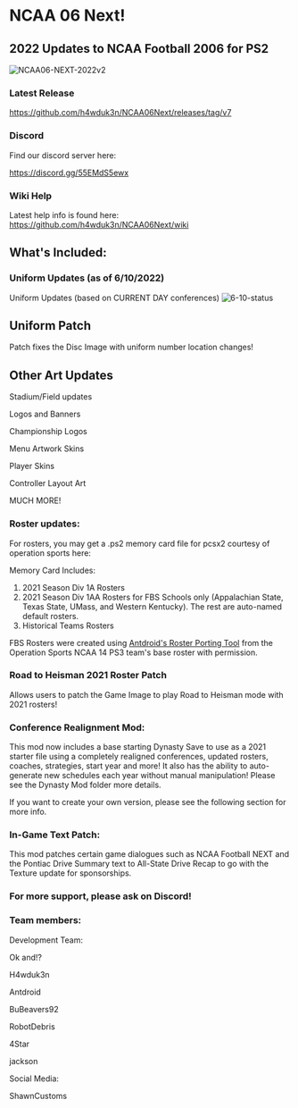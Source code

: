 # NCAA 06 Next!
## 2022 Updates to NCAA Football 2006 for PS2

![NCAA06-NEXT-2022v2](https://user-images.githubusercontent.com/24241868/173173341-8fa388b9-883c-4b3f-91a2-48f49a577338.png)

### Latest Release

https://github.com/h4wduk3n/NCAA06Next/releases/tag/v7

### Discord

Find our discord server here:

https://discord.gg/55EMdS5ewx

### Wiki Help

Latest help info is found here:
https://github.com/h4wduk3n/NCAA06Next/wiki

## What's Included:

### Uniform Updates (as of 6/10/2022)

Uniform Updates (based on CURRENT DAY conferences)
![6-10-status](https://user-images.githubusercontent.com/24241868/173173432-eb9b1d3b-f140-4158-aae6-95c16c969058.png)


## Uniform Patch

Patch fixes the Disc Image with uniform number location changes!

## Other Art Updates

Stadium/Field updates

Logos and Banners

Championship Logos

Menu Artwork Skins

Player Skins

Controller Layout Art

MUCH MORE!

### Roster updates:

For rosters, you may get a .ps2 memory card file for pcsx2 courtesy of operation sports here:

Memory Card Includes:
1. 2021 Season Div 1A Rosters 
2. 2021 Season Div 1AA Rosters for FBS Schools only (Appalachian State, Texas State, UMass, and Western Kentucky). The rest are auto-named default rosters.
3. Historical Teams Rosters

FBS Rosters were created using <a href=https://github.com/antdroidx/NCAA-Football-PS3-to-PS2-Roster-Porting-Tool>Antdroid's Roster Porting Tool</a> from the Operation Sports NCAA 14 PS3 team's base roster with permission.

### Road to Heisman 2021 Roster Patch

Allows users to patch the Game Image to play Road to Heisman mode with 2021 rosters!

### Conference Realignment Mod:

This mod now includes a base starting Dynasty Save to use as a 2021 starter file using a completely realigned conferences, updated rosters, coaches, strategies, start year and more! It also has the ability to auto-generate new schedules each year without manual manipulation! Please see the Dynasty Mod folder more details.

If you want to create your own version, please see the following section for more info.

### In-Game Text Patch:

This mod patches certain game dialogues such as NCAA Football NEXT and the Pontiac Drive Summary text to All-State Drive Recap to go with the Texture update for sponsorships.



### For more support, please ask on Discord!

### Team members:

Development Team:

Ok and!?

H4wduk3n

Antdroid

BuBeavers92

RobotDebris

4Star

jackson


Social Media:

ShawnCustoms


